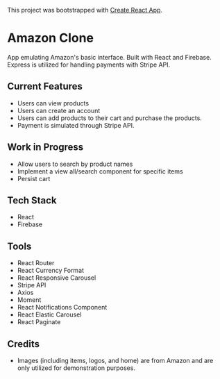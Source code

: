 This project was bootstrapped with [Create React App](https://github.com/facebook/create-react-app).

# Amazon Clone

App emulating Amazon's basic interface. Built with React and Firebase. Express is utilized for handling payments with Stripe API.

## Current Features
- Users can view products
- Users can create an account
- Users can add products to their cart and purchase the products.
- Payment is simulated through Stripe API.

## Work in Progress
- Allow users to search by product names
- Implement a view all/search component for specific items
- Persist cart 

## Tech Stack
- React
- Firebase

## Tools
- React Router
- React Currency Format
- React Responsive Carousel
- Stripe API
- Axios
- Moment 
- React Notifications Component
- React Elastic Carousel
- React Paginate

## Credits
- Images (including items, logos, and home) are from Amazon and are only utilized for demonstration purposes.